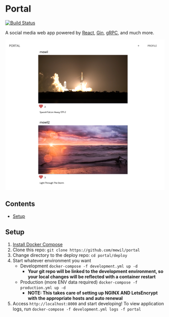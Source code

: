 # Portal

[![Build Status](https://travis-ci.org/mewil/portal.svg?branch=master)](https://travis-ci.org/mewil/portal)

A social media web app powered by [React](https://reactjs.org/), [Gin](https://github.com/gin-gonic/gin), [gRPC](https://grpc.io/), and much more.

![alt text](https://github.com/mewil/portal/blob/master/feed.png "Portal Feed")

## Contents

* [Setup](#setup)

## Setup

1. [Install Docker Compose](https://docs.docker.com/compose/install/)
2. Clone this repo: `git clone https://github.com/mewil/portal`
3. Change directory to the deploy repo: `cd portal/deploy`
4. Start whatever environment you want
    * Development `docker-compose -f development.yml up -d`
        * **Your git repo will be linked to the development environment, so your local changes will be reflected with a container restart**
    * Production (more ENV data required) `docker-compose -f production.yml up -d`
        * **NOTE: This takes care of setting up NGINX AND LetsEncrypt with the appropriate hosts and auto renewal**
5. Access `http://localhost:8000` and start developing! To view application logs, run `docker-compose -f development.yml logs -f portal`
